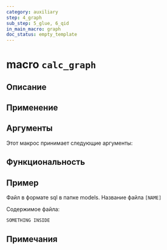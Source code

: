 ```yaml
---
category: auxiliary
step: 4_graph
sub_step: 5_glue, 6_qid
in_main_macro: graph
doc_status: empty_template
---
```

# macro `calc_graph`

## Описание

## Применение

## Аргументы

Этот макрос принимает следующие аргументы:

## Функциональность

## Пример

Файл в формате sql в папке models. Название файла `[NAME]`

Содержимое файла:
```sql
SOMETHING INSIDE
```

## Примечания
